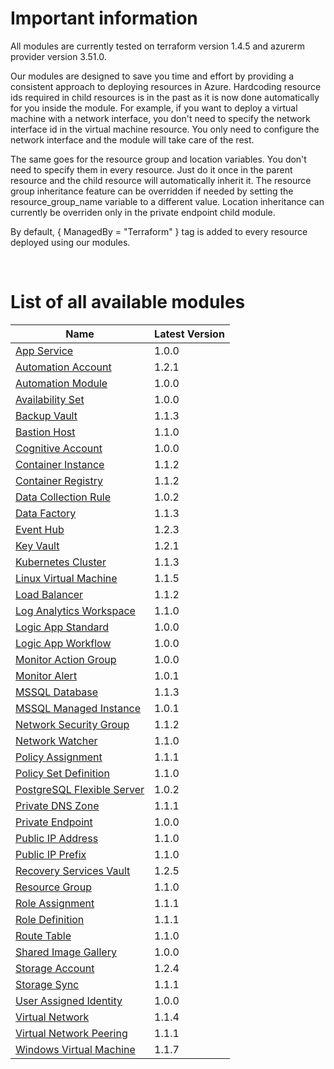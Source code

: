 # Important information
All modules are currently tested on terraform version 1.4.5 and azurerm provider version 3.51.0.

Our modules are designed to save you time and effort by providing a consistent approach to deploying resources in Azure. Hardcoding resource ids required in child resources is in the past as it is now done automatically for you inside the module. For example, if you want to deploy a virtual machine with a network interface, you don't need to specify the network interface id in the virtual machine resource. You only need to configure the network interface and the module will take care of the rest.

The same goes for the resource group and location variables. You don't need to specify them in every resource. Just do it once in the parent resource and the child resource will automatically inherit it. The resource group inheritance feature can be overridden if needed by setting the resource_group_name variable to a different value. Location inheritance can currently be overriden only in the private endpoint child module.

By default, { ManagedBy = "Terraform" } tag is added to every resource deployed using our modules.

&nbsp;

# List of all available modules
| Name                                                                 | Latest Version |
| -------------------------------------------------------------------- | -------------- |
| [App Service](./app-service/readme.md)                               | 1.0.0          |
| [Automation Account](./automation-account/readme.md)                 | 1.2.1          |
| [Automation Module](./automation-module/readme.md)                   | 1.0.0          |
| [Availability Set](./availability-set/readme.md)                     | 1.0.0          |
| [Backup Vault](./backup-vault/readme.md)                             | 1.1.3          |
| [Bastion Host](./bastion-host/readme.md)                             | 1.1.0          |
| [Cognitive Account](./cognitive-account/readme.md)                   | 1.0.0          |
| [Container Instance](./container-instance/readme.md)                 | 1.1.2          |
| [Container Registry](./container-registry/readme.md)                 | 1.1.2          |
| [Data Collection Rule](./data-collection-rule/readme.md)             | 1.0.2          |
| [Data Factory](./data-factory/readme.md)                             | 1.1.3          |
| [Event Hub](./event-hub/readme.md)                                   | 1.2.3          |
| [Key Vault](./key-vault/readme.md)                                   | 1.2.1          |
| [Kubernetes Cluster](./kubernetes-cluster/readme.md)                 | 1.1.3          |
| [Linux Virtual Machine](./linux-virtual-machine/readme.md)           | 1.1.5          |
| [Load Balancer](./load-balancer/readme.md)                           | 1.1.2          |
| [Log Analytics Workspace](./log-analytics-workspace/readme.md)       | 1.1.0          |
| [Logic App Standard](./logic-app-standard/readme.md)                 | 1.0.0          |
| [Logic App Workflow](./logic-app-workflow/readme.md)                 | 1.0.0          |
| [Monitor Action Group](./monitor-action-group/readme.md)             | 1.0.0          |
| [Monitor Alert](./monitor-alert/readme.md)                           | 1.0.1          |
| [MSSQL Database](./mssql-database/readme.md)                         | 1.1.3          |
| [MSSQL Managed Instance](./mssql-managed-instance/readme.md)         | 1.0.1          |
| [Network Security Group](./network-security-group/readme.md)         | 1.1.2          |
| [Network Watcher](./network-watcher/readme.md)                       | 1.1.0          |
| [Policy Assignment](./policy-assignment/readme.md)                   | 1.1.1          |
| [Policy Set Definition](./policy-set-definition/readme.md)           | 1.1.0          |
| [PostgreSQL Flexible Server](./postgresql-flexible-server/readme.md) | 1.0.2          |
| [Private DNS Zone](./private-dns-zone/readme.md)                     | 1.1.1          |
| [Private Endpoint](./private-endpoint/readme.md)                     | 1.0.0          |
| [Public IP Address](./public-ip-address/readme.md)                   | 1.1.0          |
| [Public IP Prefix](./public-ip-prefix/readme.md)                     | 1.1.0          |
| [Recovery Services Vault](./recovery-services-vault/readme.md)       | 1.2.5          |
| [Resource Group](./resource-group/readme.md)                         | 1.1.0          |
| [Role Assignment](./role-assignment/readme.md)                       | 1.1.1          |
| [Role Definition](./role-definition/readme.md)                       | 1.1.1          |
| [Route Table](./route-table/readme.md)                               | 1.1.0          |
| [Shared Image Gallery](./shared-image-gallery/readme.md)             | 1.0.0          |
| [Storage Account](./storage-account/readme.md)                       | 1.2.4          |
| [Storage Sync](./storage-sync/readme.md)                             | 1.1.1          |
| [User Assigned Identity](./user-assigned-identity/readme.md)         | 1.0.0          |
| [Virtual Network](./virtual-network/readme.md)                       | 1.1.4          |
| [Virtual Network Peering](./virtual-network-peering/readme.md)       | 1.1.1          |
| [Windows Virtual Machine](./windows-virtual-machine/readme.md)       | 1.1.7          |
